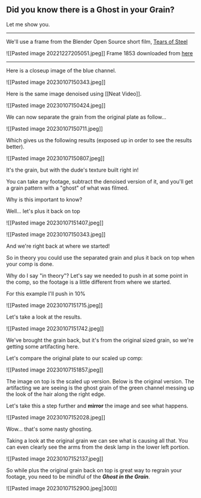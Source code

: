 
## Did you know there is a Ghost in your Grain?

Let me show you.

---

We'll use a frame from the Blender Open Source short film, [Tears of Steel](https://mango.blender.org/)

![[Pasted image 20221227205051.jpeg]]
Frame 1853 downloaded from [here](https://media.xiph.org/tearsofsteel/tearsofsteel-footage-exr/04_5f/linear_hd/)

---

Here is a closeup image of the blue channel.

![[Pasted image 20230107150343.jpeg]]


Here is the same image denoised using [[Neat Video]].

![[Pasted image 20230107150424.jpeg]]


We can now separate the grain from the original plate as follow...

![[Pasted image 20230107150711.jpeg]]


Which gives us the following results (exposed up in order to see the results better).

![[Pasted image 20230107150807.jpeg]]

It's the grain, but with the dude's texture built right in! 

You can take any footage, subtract the denoised version of it, and you'll get a grain pattern with a "ghost" of what was filmed.

Why is this important to know?

Well... let's plus it back on top

![[Pasted image 20230107151407.jpeg]]

![[Pasted image 20230107150343.jpeg]]

And we're right back at where we started!

So in theory you could use the separated grain and plus it back on top when your comp is done. 

Why do I say "in theory"? Let's say we needed to push in at some point in the comp, so the footage is a little different from where we started.

For this example I'll push in 10%

![[Pasted image 20230107151715.jpeg]]

Let's take a look at the results.

![[Pasted image 20230107151742.jpeg]]

We've brought the grain back, but it's from the original sized grain, so we're getting some artifacting here.

Let's compare the original plate to our scaled up comp:

![[Pasted image 20230107151857.jpeg]]

The image on top is the scaled up version. Below is the original version. The artifacting we are seeing is the ghost grain of the green channel messing up the look of the hair along the right edge.

Let's take this a step further and **mirror** the image and see what happens. 

![[Pasted image 20230107152028.jpeg]]

Wow... that's some nasty ghosting. 

Taking a look at the original grain we can see what is causing all that. You can even clearly see the arms from the desk lamp in the lower left portion.

![[Pasted image 20230107152137.jpeg]]

So while plus the original grain back on top is great way to regrain your footage, you need to be mindful of the ***Ghost in the Grain***.

![[Pasted image 20230107152900.jpeg|300]]


